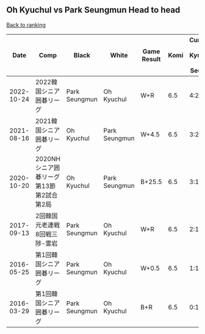## Oh Kyuchul vs Park Seungmun Head to head

[Back to ranking](../../index.md)




| **Date** | **Comp** | **Black** | **White** | **Game Result** | **Komi** | **Cumulative Oh Kyuchul Vs Park Seungmun** | **Oh Kyuchul Streak** | **Park Seungmun Streak** | 
| --- | --- | --- | --- | --- | --- | --- | --- | --- |
| 2022-10-24 | 2022韓国シニア囲碁リーグ | Park Seungmun | Oh Kyuchul | W+R | 6.5 | 4:2 | 1 | 0 | 
| 2021-08-16 | 2021韓国シニア囲碁リーグ | Oh Kyuchul | Park Seungmun | W+4.5 | 6.5 | 3:2 | 0 | 1 | 
| 2020-10-20 | 2020NHシニア囲碁リーグ第13節第2試合第2局 | Oh Kyuchul | Park Seungmun | B+25.5 | 6.5 | 3:1 | 3 | 0 | 
| 2017-09-13 | 2回韓国元老連戦8回戦三陟-霊岩 | Park Seungmun | Oh Kyuchul | W+R | 6.5 | 2:1 | 2 | 0 | 
| 2016-05-25 | 第1回韓国シニア囲碁リーグ | Park Seungmun | Oh Kyuchul | W+0.5 | 6.5 | 1:1 | 1 | 0 | 
| 2016-03-29 | 第1回韓国シニア囲碁リーグ | Park Seungmun | Oh Kyuchul | B+R | 6.5 | 0:1 | 0 | 1 |




